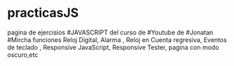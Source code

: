 # practicasJS

pagina de ejercisios #JAVASCRIPT del curso de #Youtube de #Jonatan #Mircha
funciones Reloj Digital, Alarma , Reloj en Cuenta regresiva, Eventos de teclado , Responsive JavaScript, Responsive Tester, pagina con modo oscuro,etc
